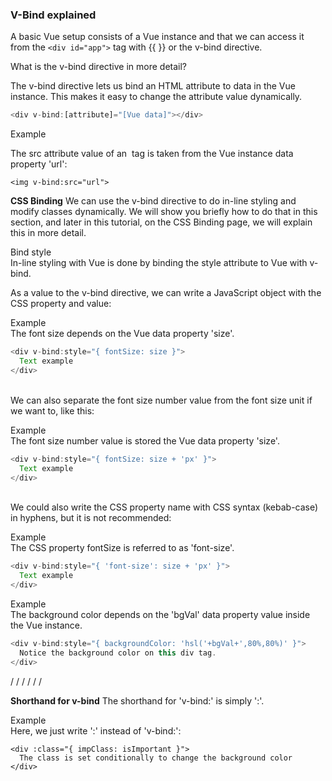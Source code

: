 ### V-Bind explained


A basic Vue setup consists of a Vue instance and that we can access it from the ```<div id="app">``` tag with {{ }} or the v-bind directive.

What is the v-bind directive in more detail? 

The v-bind directive lets us bind an HTML attribute to data in the Vue instance. This makes it easy to change the attribute value dynamically.

```js
<div v-bind:[attribute]="[Vue data]"></div>
```
Example

The src attribute value of an <img> tag is taken from the Vue instance data property 'url':
```
<img v-bind:src="url">
```

**CSS Binding**
We can use the v-bind directive to do in-line styling and modify classes dynamically. We will show you briefly how to do that in this section, and later in this tutorial, on the CSS Binding page, we will explain this in more detail.

Bind style<br>
In-line styling with Vue is done by binding the style attribute to Vue with v-bind.

As a value to the v-bind directive, we can write a JavaScript object with the CSS property and value:

Example<br>
The font size depends on the Vue data property 'size'.

```js
<div v-bind:style="{ fontSize: size }">
  Text example
</div>
```

&nbsp;<br>
We can also separate the font size number value from the font size unit if we want to, like this:

Example<br>
The font size number value is stored the Vue data property 'size'.

```js
<div v-bind:style="{ fontSize: size + 'px' }">
  Text example
</div>
```

&nbsp;<br>
We could also write the CSS property name with CSS syntax (kebab-case) in hyphens, but it is not recommended:

Example<br>
The CSS property fontSize is referred to as 'font-size'.

```js
<div v-bind:style="{ 'font-size': size + 'px' }">
  Text example
</div>
```

Example<br>
The background color depends on the 'bgVal' data property value inside the Vue instance.


```js
<div v-bind:style="{ backgroundColor: 'hsl('+bgVal+',80%,80%)' }">
  Notice the background color on this div tag.
</div>
```


/
/
/
/
/
/


**Shorthand for v-bind**
The shorthand for 'v-bind:' is simply ':'.

Example<br>
Here, we just write ':' instead of 'v-bind:':

```
<div :class="{ impClass: isImportant }">
  The class is set conditionally to change the background color
</div>
```
